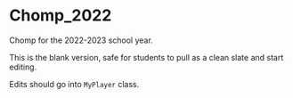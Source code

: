 # Chomp_2022
Chomp for the 2022-2023 school year.

This is the blank version, safe for students to pull as a clean slate and start editing.

Edits should go into `MyPlayer` class.

